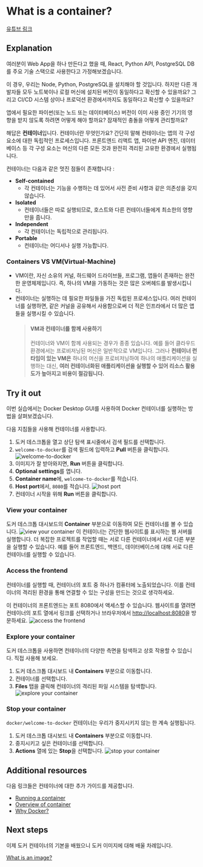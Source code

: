 # What is a container?

[유튜브 링크](https://youtu.be/W1kWqFkiu7k?si=ND9OyMTxmDkoUQqw?t=0s)

## Explanation

여러분이 Web App을 하나 만든다고 했을 때,
React, Python API, PostgreSQL DB를 주요 기술 스택으로 사용한다고 가정해보겠습니다.

이 경우, 우리는 Node, Python, PostgreSQL을 설치해야 할 것입니다. 하지만 다른 개발자들 모두 노트북이나 로컬 머신에 설치된 버전이 동일하다고 확신할 수 있을까요? 그리고 CI/CD 시스템 상이나 프로덕션 환경에서까지도 동일하다고 확신할 수 있을까요?

앱에서 필요한 파이썬(또는 노드 또는 데이터베이스) 버전이 이미 사용 중인 기기의 영향을 받지 않도록 하려면 어떻게 해야 할까요? 잠재적인 충돌을 어떻게 관리할까요?

해답은 **컨테이너**입니다.
컨테이너란 무엇인가요? 간단히 말해 컨테이너는 앱의 각 구성 요소에 대한 독립적인 프로세스입니다. 프론트엔드 리액트 앱, 파이썬 API 엔진, 데이터베이스 등 각 구성 요소는 머신의 다른 모든 것과 완전히 격리된 고유한 환경에서 실행됩니다.

컨테이너는 다음과 같은 멋진 점들이 존재합니다 :

- **Self-contained**
  - 각 컨테이너는 기능을 수행하는 데 있어서 사전 준비 사항과 같은 의존성을 갖지 않습니다.
- **Isolated**
  - 컨테이너들은 따로 실행되므로, 호스트와 다른 컨테이너들에게 최소한의 영향만을 줍니다.
- **Independent**
  - 각 컨테이너는 독립적으로 관리됩니다.
- **Portable**
  - 컨테이너는 어디서나 실행 가능합니다.

### Containers VS VM(Virtual-Machine)

- VM이란, 자신 소유의 커널, 하드웨어 드라이브들, 프로그램, 앱들이 존재하는 완전한 운영체제입니다.
  즉, 하나의 VM을 가동하는 것은 많은 오버헤드를 발생시킵니다.
- 컨테이너는 실행하는 데 필요한 파일들을 가진 독립된 프로세스입니다.
  여러 컨테이너를 실행하면, 같은 커널을 공유해서 사용함으로써 더 적은 인프라에서 더 많은 앱들을 실행시킬 수 있습니다.
  > #### VM과 컨테이너를 함께 사용하기
  >
  > 컨테이너와 VM이 함께 사용되는 경우가 종종 있습니다. 예를 들어 클라우드 환경에서는 프로비저닝된 머신은 일반적으로 VM입니다. 그러나 **컨테이너 런타임이 있는 VM은** 하나의 머신을 프로비저닝하여 하나의 애플리케이션을 실행하는 대신, **여러 컨테이너화된 애플리케이션을 실행할 수 있어 리소스 활용도가 높아지고 비용이 절감됩니다.**

## Try it out

이번 실습에서는 Docker Desktop GUI를 사용하여 Docker 컨테이너를 실행하는 방법을 살펴보겠습니다.

다음 지침들을 사용해 컨테이너를 사용합니다.

1. 도커 데스크톱을 열고 상단 탐색 표시줄에서 검색 필드를 선택합니다.
2. `welcome-to-docker`를 검색 필드에 입력하고 **Pull** 버튼을 클릭합니다.
   ![welcome-to-docker](https://docs.docker.com/get-started/docker-concepts/the-basics/images/search-the-docker-image.webp)
3. 이미지가 잘 받아와지면, **Run** 버튼을 클릭합니다.
4. **Optional settings**를 엽니다.
5. **Container name**에, `welcome-to-docker`를 적습니다.
6. **Host port**에서, `8080`를 적습니다.
   ![host port](https://docs.docker.com/get-started/docker-concepts/the-basics/images/run-a-new-container.webp)
7. 컨테이너 시작을 위해 **Run** 버튼을 클릭합니다.

### View your container

도커 데스크톱 대시보드의 **Container** 부분으로 이동하여 모든 컨테이너를 볼 수 있습니다.
![view your container](https://docs.docker.com/get-started/docker-concepts/the-basics/images/view-your-containers.webp)
이 컨테이너는 간단한 웹사이트를 표시하는 웹 서버를 실행합니다. 더 복잡한 프로젝트를 작업할 때는 서로 다른 컨테이너에서 서로 다른 부분을 실행할 수 있습니다. 예를 들어 프론트엔드, 백엔드, 데이터베이스에 대해 서로 다른 컨테이너를 실행할 수 있습니다.

### Access the frontend

컨테이너를 실행할 때, 컨테이너의 포트 중 하나가 컴퓨터에 노출되었습니다. 이를 컨테이너의 격리된 환경을 통해 연결할 수 있는 구성을 만드는 것으로 생각하세요.

이 컨테이너의 프론트엔드는 포트 8080에서 액세스할 수 있습니다. 웹사이트를 열려면 컨테이너의 포트 열에서 링크를 선택하거나 브라우저에서 [http://localhost:8080](http://localhost:8080)을 방문하세요.
![access the frontend](https://docs.docker.com/get-started/docker-concepts/the-basics/images/access-the-frontend.webp)

### Explore your container

도커 데스크톱을 사용하면 컨테이너의 다양한 측면을 탐색하고 상호 작용할 수 있습니다. 직접 사용해 보세요.

1. 도커 데스크톱 대시보드 내 **Containers** 부분으로 이동합니다.
2. 컨테이너를 선택합니다.
3. **Files** 탭을 클릭해 컨테이너의 격리된 파일 시스템을 탐색합니다.
   ![explore your container](https://docs.docker.com/get-started/docker-concepts/the-basics/images/explore-your-container.webp)

### Stop your container

`docker/welcome-to-docker` 컨테이너는 우리가 중지시키지 않는 한 계속 실행됩니다.

1. 도커 데스크톱 대시보드 내 **Containers** 부분으로 이동합니다.
2. 중지시키고 싶은 컨테이너를 선택합니다.
3. **Actions** 열에 있는 **Stop**을 선택합니다.
   ![stop your container](https://docs.docker.com/get-started/docker-concepts/the-basics/images/stop-your-container.webp)

## Additional resources

다음 링크들은 컨테이너에 대한 추가 가이드를 제공합니다.

- [Running a container](https://docs.docker.com/engine/containers/run/)
- [Overview of container](https://www.docker.com/resources/what-container/?_gl=1*9ps3qr*_gcl_au*MTc5Njg5NTc1My4xNzM4MDg3ODEw*_ga*MjcxOTM2ODU5LjE3MTIxMzY5MzE.*_ga_XJWPQMJYHQ*MTczODMzODA2Mi4zLjEuMTczODMzODA4OC4zNC4wLjA.)
- [Why Docker?](https://www.docker.com/why-docker/?_gl=1*9ps3qr*_gcl_au*MTc5Njg5NTc1My4xNzM4MDg3ODEw*_ga*MjcxOTM2ODU5LjE3MTIxMzY5MzE.*_ga_XJWPQMJYHQ*MTczODMzODA2Mi4zLjEuMTczODMzODA4OC4zNC4wLjA.)

## Next steps

이제 도커 컨테이너의 기본을 배웠으니 도커 이미지에 대해 배울 차례입니다.

[What is an image?](#/get-started/docker-concepts/the-basics/what-is-an-image/)
